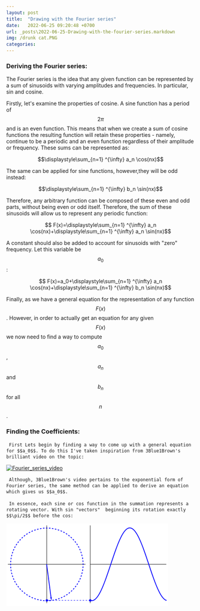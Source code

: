 ```yaml
---
layout: post
title:  "Drawing with the Fourier series"
date:   2022-06-25 09:20:48 +0700
url: _posts\2022-06-25-Drawing-with-the-fourier-series.markdown
img: /drunk cat.PNG
categories:
---
```

### Deriving the Fourier series: 
The Fourier series is the idea that any given function can be represented by a sum of sinusoids with varying amplitudes and frequencies. In particular,  sin and cosine. 

Firstly, let's examine the properties of cosine. A sine function has a period of $$ 2\pi $$ and is an even function. This means that when we create a sum of cosine functions the resulting function will retain these properties - namely, continue to be a periodic and an even function regardless of their amplitude or frequency. These sums can be represented as: 

 $$\displaystyle\sum_{n=1} ^{\infty} a_n \cos(nx)$$
 

The same can be applied for sine functions, however,they will be odd instead: 

 $$\displaystyle\sum_{n=1} ^{\infty} b_n \sin(nx)$$

 Therefore, any arbitrary function can be composed of these even and odd parts, without being even or odd itself. Therefore, the sum of these sinusoids will allow us to represent any periodic function: 

 $$ F(x)=\displaystyle\sum_{n=1} ^{\infty} a_n \cos(nx)+\displaystyle\sum_{n=1} ^{\infty} a_n \sin(nx)$$

 A constant should also be added to account for sinusoids with "zero" frequency. Let this variable be $$a_0$$: 

  $$ F(x)=a_0+\displaystyle\sum_{n=1} ^{\infty} a_n \cos(nx)+\displaystyle\sum_{n=1} ^{\infty} b_n \sin(nx)$$

  Finally, as we have a general equation for the representation of any function $$F(x)$$. However, in order to actually get an equation for any given $$F(x)$$ we now need to find a way to compute $$a_0$$, $$a_n$$ and $$b_n$$ for all $$n$$. 

### Finding the Coefficients: 

     First Lets begin by finding a way to come up with a general equation for $$a_0$$. To do this I've taken inspiration from 3Blue1Brown's brilliant video on the topic: 

<a href="https://www.youtube.com/watch?v=r6sGWTCMz2k" style="margin:auto;"><img src="https://img.youtube.com/vi/r6sGWTCMz2k/0.jpg"
     alt="Fourier_series_video"/> </a>


     Although, 3Blue1Brown's video pertains to the exponential form of Fourier series, the same method can be applied to derive an equation which gives us $$a_0$$. 

     In essence, each sine or cos function in the summation represents a rotating vector. With sin "vectors"  beginning its rotation exactly $$\pi/2$$ before the cos: 

<img src="\_assets\_gifs\1tyC.gif" style="margin: auto;">   
